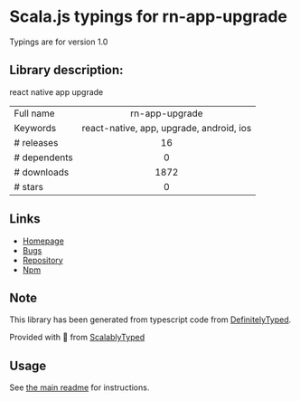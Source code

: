 
# Scala.js typings for rn-app-upgrade

Typings are for version 1.0

## Library description:
react native app upgrade

|                    |                 |
| ------------------ | :-------------: |
| Full name          | rn-app-upgrade |
| Keywords           | react-native, app, upgrade, android, ios |
| # releases         | 16 |
| # dependents       | 0 |
| # downloads        | 1872 |
| # stars            | 0 |

## Links
- [Homepage](https://github.com/songxiaoliang/react-native-app-upgrade#readme)
- [Bugs](https://github.com/songxiaoliang/react-native-app-upgrade/issues)
- [Repository](https://github.com/songxiaoliang/react-native-app-upgrade)
- [Npm](https://www.npmjs.com/package/rn-app-upgrade)
    


## Note
This library has been generated from typescript code from [DefinitelyTyped](https://definitelytyped.org).

Provided with :purple_heart: from [ScalablyTyped](https://github.com/oyvindberg/ScalablyTyped)

## Usage
See [the main readme](../../readme.md) for instructions.


